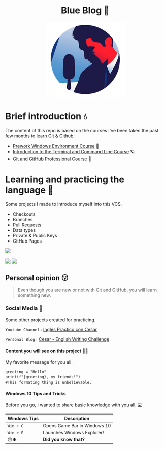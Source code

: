 <div align="center">
  <h1> Blue Blog 🔵</h1>
</div>

<div align="center"> 
  <img src="images/blueblog.png" width="250">
</div>

# Brief introduction 💧

The content of this repo is based on the courses I've been taken the past few months to learn Git & Github:
 - [Prework Windows Environment Course](https://platzi.com/clases/prework-windows/) 🎎
 - [Introduction to the Terminal and Command Line Course](https://platzi.com/clases/terminal/) 🪐
 - [Git and GitHub Professional Course](https://platzi.com/clases/git-github/) 🌄
 

# Learning and practicing the language 🌋

Some projects I made to introduce myself into this VCS.
  - Checkouts 
  - Branches
  - Pull Requests
  - Data types
  - Private & Public Keys
  - GitHub Pages


![](https://www.facebook.com/photo?fbid=110181744331307&set=a.105643161451832)

![](https://img.shields.io/github/stars/pandao/editor.md.svg) ![](https://img.shields.io/github/forks/pandao/editor.md.svg)

## Personal opinion 😮

> Even though you are new or not with Git and GitHub, you will learn something new. 


### Social Media 🎉
Some other projects created for practicing.

`Youtube Channel` : [Ingles Practico con Cesar](https://www.youtube.com/watch?v=NuIiEnMTuwk&t=5s)

`Personal Blog` : [Cesar - English Writing Challenge](https://cesarwritingchallenge.blogspot.com/)

#### Content you will see on this project 👩‍💻
My favorite message for you all.

    
	greeting = "Hello"
    print(f"{greeting}, my friends!")
	#This formating thing is unbelievable.
    
#### Windows 10 Tips and Tricks
 Before you go, I wanted to share basic knowledge with you all. 💻

| Windows Tips | Description                    |
| ------------- | ------------------------------ |
| `Win + G`      | Opens Game Bar in Windows 10       |
| `Win + E`   | Launches Windows Explorer!     |
| 😯⬆  | **Did you know that?**     |






